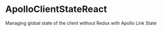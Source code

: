 # ApolloClientStateReact


Managing global state of the client without Redux with Apollo Link State
